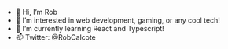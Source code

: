 - 👋 Hi, I’m Rob
- 👀 I’m interested in web development, gaming, or any cool tech!
- 🌱 I’m currently learning React and Typescript!
- 📫 Twitter: @RobCalcote

<!---
robcalcote/robcalcote is a ✨ special ✨ repository because its `README.md` (this file) appears on your GitHub profile.
You can click the Preview link to take a look at your changes.
--->
